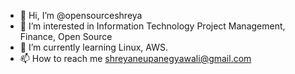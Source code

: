 - 👋 Hi, I’m @opensourceshreya
- 👀 I’m interested in Information Technology Project Management, Finance, Open Source 
- 🌱 I’m currently learning Linux, AWS. 
- 📫 How to reach me shreyaneupanegyawali@gmail.com

<!---
opensourceshreya/opensourceshreya is a ✨ special ✨ repository because its `README.md` (this file) appears on your GitHub profile.
You can click the Preview link to take a look at your changes.
--->
